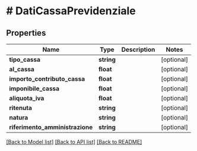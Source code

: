 # # DatiCassaPrevidenziale

## Properties

Name | Type | Description | Notes
------------ | ------------- | ------------- | -------------
**tipo_cassa** | **string** |  | [optional]
**al_cassa** | **float** |  | [optional]
**importo_contributo_cassa** | **float** |  | [optional]
**imponibile_cassa** | **float** |  | [optional]
**aliquota_iva** | **float** |  | [optional]
**ritenuta** | **string** |  | [optional]
**natura** | **string** |  | [optional]
**riferimento_amministrazione** | **string** |  | [optional]

[[Back to Model list]](../../README.md#models) [[Back to API list]](../../README.md#endpoints) [[Back to README]](../../README.md)
